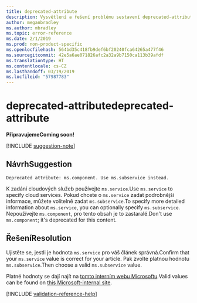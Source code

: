 ```yaml
---
title: deprecated-attribute
description: Vysvětlení a řešení problému sestavení deprecated-attribute na webu Docs
author: meganbradley
ms.author: mbradley
ms.topic: error-reference
ms.date: 2/1/2019
ms.prod: non-product-specific
ms.openlocfilehash: 564bd35c418fb9def6bf20240fca64265a477f46
ms.sourcegitcommit: 42e5a6ae071826afc2a32a9b7150ca113b39afdf
ms.translationtype: HT
ms.contentlocale: cs-CZ
ms.lasthandoff: 03/19/2019
ms.locfileid: "57987783"
---
```

# <a name="deprecated-attribute"></a><span data-ttu-id="9d6b2-103">deprecated-attribute</span><span class="sxs-lookup"><span data-stu-id="9d6b2-103">deprecated-attribute</span></span>

<span data-ttu-id="9d6b2-104">**Připravujeme**</span><span class="sxs-lookup"><span data-stu-id="9d6b2-104">**Coming soon!**</span></span>

[!INCLUDE [suggestion-note](includes/suggestion-note.md)]

## <a name="suggestion"></a><span data-ttu-id="9d6b2-105">Návrh</span><span class="sxs-lookup"><span data-stu-id="9d6b2-105">Suggestion</span></span>

`Deprecated attribute: ms.component. Use ms.subservice instead.`

<span data-ttu-id="9d6b2-106">K zadání cloudových služeb používejte `ms.service`.</span><span class="sxs-lookup"><span data-stu-id="9d6b2-106">Use `ms.service` to specify cloud services.</span></span> <span data-ttu-id="9d6b2-107">Pokud chcete o `ms.service` zadat podrobnější informace, můžete volitelně zadat `ms.subservice`.</span><span class="sxs-lookup"><span data-stu-id="9d6b2-107">To specify more detailed information about `ms.service`, you can optionally specify `ms.subservice`.</span></span> <span data-ttu-id="9d6b2-108">Nepoužívejte `ms.component`, pro tento obsah je to zastaralé.</span><span class="sxs-lookup"><span data-stu-id="9d6b2-108">Don't use `ms.component`; it's deprecated for this content.</span></span>

## <a name="resolution"></a><span data-ttu-id="9d6b2-109">Řešení</span><span class="sxs-lookup"><span data-stu-id="9d6b2-109">Resolution</span></span>

<span data-ttu-id="9d6b2-110">Ujistěte se, jestli je hodnota `ms.service` pro váš článek správná.</span><span class="sxs-lookup"><span data-stu-id="9d6b2-110">Confirm that your `ms.service` value is correct for your article.</span></span> <span data-ttu-id="9d6b2-111">Pak zvolte platnou hodnotu `ms.subservice`.</span><span class="sxs-lookup"><span data-stu-id="9d6b2-111">Then choose a valid `ms.subservice` value.</span></span>

<span data-ttu-id="9d6b2-112">Platné hodnoty se dají najít na [tomto interním webu Microsoftu](https://docsmetadatatool.azurewebsites.net/allowlists).</span><span class="sxs-lookup"><span data-stu-id="9d6b2-112">Valid values can be found on [this Microsoft-internal site](https://docsmetadatatool.azurewebsites.net/allowlists).</span></span>

<!--make sure to add this file to your includes folder and verify the path-->
[!INCLUDE [validation-reference-help](includes/validation-reference-help.md)]
